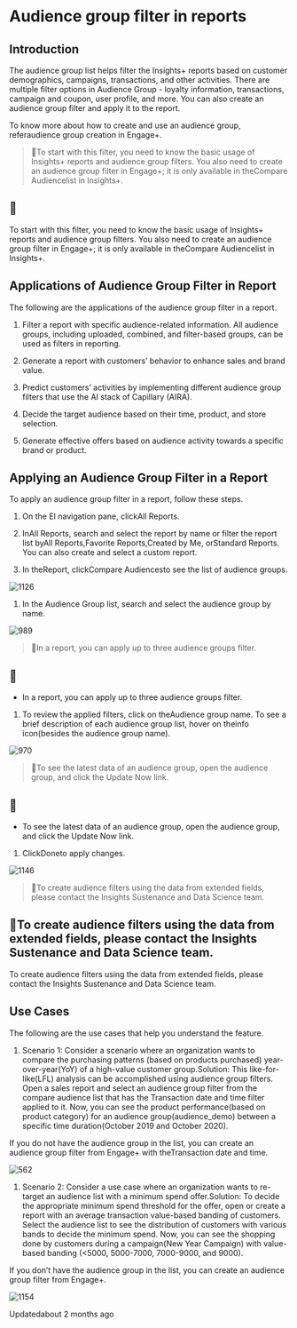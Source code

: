 # Audience group filter in reports

## Introduction

The audience group list helps filter the Insights+ reports based on customer demographics, campaigns, transactions, and other activities. There are multiple filter options in Audience Group - loyalty information, transactions, campaign and coupon, user profile, and more. You can also create an audience group filter and apply it to the report.

To know more about how to create and use an audience group, referaudience group creation in Engage+.

> 📘To start with this filter, you need to know the basic usage of Insights+ reports and audience group filters. You also need to create an audience group filter in Engage+; it is only available in theCompare Audiencelist in Insights+.

## 📘

To start with this filter, you need to know the basic usage of Insights+ reports and audience group filters. You also need to create an audience group filter in Engage+; it is only available in theCompare Audiencelist in Insights+.

## Applications of Audience Group Filter in Report

The following are the applications of the audience group filter in a report.

1. Filter a report with specific audience-related information. All audience groups, including uploaded, combined, and filter-based groups, can be used as filters in reporting.

2. Generate a report with customers’ behavior to enhance sales and brand value.

3. Predict customers’ activities by implementing different audience group filters that use the AI stack of Capillary (AIRA).

4. Decide the target audience based on their time, product, and store selection.

5. Generate effective offers based on audience activity towards a specific brand or product.

## Applying an Audience Group Filter in a Report

To apply an audience group filter in a report, follow these steps.

1. On the EI navigation pane, clickAll Reports.

2. InAll Reports, search and select the report by name or filter the report list byAll Reports,Favorite Reports,Created by Me, orStandard Reports. You can also create and select a custom report.

3. In theReport, clickCompare Audiencesto see the list of audience groups.

![1126](https://files.readme.io/15fb292-9WJVUMzk7zK-yJXXp_sQ07yP9w312RsPRg.png)

1. In the Audience Group list, search and select the audience group by name.

![989](https://files.readme.io/5314bdd-NXpxlD27YcAQxF8r6ZFnmuL7A9dW1uchWw.png)

> 📘In a report, you can apply up to three audience groups filter.

## 📘

- In a report, you can apply up to three audience groups filter.

1. To review the applied filters, click on theAudience group name. To see a brief description of each audience group list, hover on theinfo icon(besides the audience group name).

![970](https://files.readme.io/18bdd8e-ne9m-wlPP6kA7o_OHsaCZCF5SEoZ9rAwxg.png)

> 📘To see the latest data of an audience group, open the audience group, and click the Update Now link.

## 📘

- To see the latest data of an audience group, open the audience group, and click the Update Now link.

1. ClickDoneto apply changes.

![1146](https://files.readme.io/542643b-Ig2MIV0PXroHS_9h3M6b_IJXuJyEtCLSsw.png)

> 📘To create audience filters using the data from extended fields, please contact the Insights Sustenance and Data Science team.

## 📘To create audience filters using the data from extended fields, please contact the Insights Sustenance and Data Science team.

To create audience filters using the data from extended fields, please contact the Insights Sustenance and Data Science team.

## Use Cases

The following are the use cases that help you understand the feature.

1. Scenario 1: Consider a scenario where an organization wants to compare the purchasing patterns (based on products purchased) year-over-year(YoY) of a high-value customer group.Solution: This like-for-like(LFL) analysis can be accomplished using audience group filters. Open a sales report and select an audience group filter from the compare audience list that has the Transaction date and time filter applied to it. Now, you can see the product performance(based on product category) for an audience group(audience_demo) between a specific time duration(October 2019 and October 2020).

If you do not have the audience group in the list, you can create an audience group filter from Engage+ with theTransaction date and time.

![562](https://files.readme.io/dec3905-wMLjpudfIJO2_lSg3-_M3RVo5y3dtszYmQ_1.png)

1. Scenario 2: Consider a use case where an organization wants to re-target an audience list with a minimum spend offer.Solution: To decide the appropriate minimum spend threshold for the offer, open or create a report with an average transaction value-based banding of customers. Select the audience list to see the distribution of customers with various bands to decide the minimum spend. Now, you can see the shopping done by customers during a campaign(New Year Campaign) with value-based banding (<5000, 5000-7000, 7000-9000, and 9000).

If you don’t have the audience group in the list, you can create an audience group filter from Engage+.

![1154](https://files.readme.io/ce54302-0R1W6_xc5K2Il5XBda3kXJnvWGE2bi9CKA.png)

Updatedabout 2 months ago